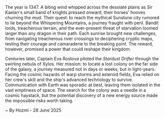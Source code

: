 
The year is 1347.  A biting wind whipped across the desolate plains as Sir Kaelan's small band of knights pressed onward, their horses' hooves churning the mud.  Their quest: to reach the mythical Sunstone city rumored to lie beyond the Whispering Mountains, a journey fraught with peril.  Bandit lords, treacherous terrain, and the ever-present threat of starvation loomed larger than any dragon in their path.  Each sunrise brought new challenges, from navigating treacherous river crossings to deciphering cryptic maps, testing their courage and camaraderie to the breaking point.  The reward, however, promised a power that could reshape their kingdom.

Centuries later, Captain Eva Rostova piloted the *Stardust Drifter* through the swirling nebula of Xylos.  Her mission: to locate a lost colony on the far side of the galaxy, a journey measured not in days or weeks, but in light-years.  Facing the cosmic hazards of warp storms and asteroid fields, Eva relied on her crew's skill and the ship's advanced technology to survive.  Communication with Earth was sporadic at best, leaving them isolated in the vast emptiness of space.  The search for the colony was a needle in a cosmic haystack, but the potential discovery of a new energy source made the impossible risks worth taking.

~ By Hozmi - 28 June 2025
